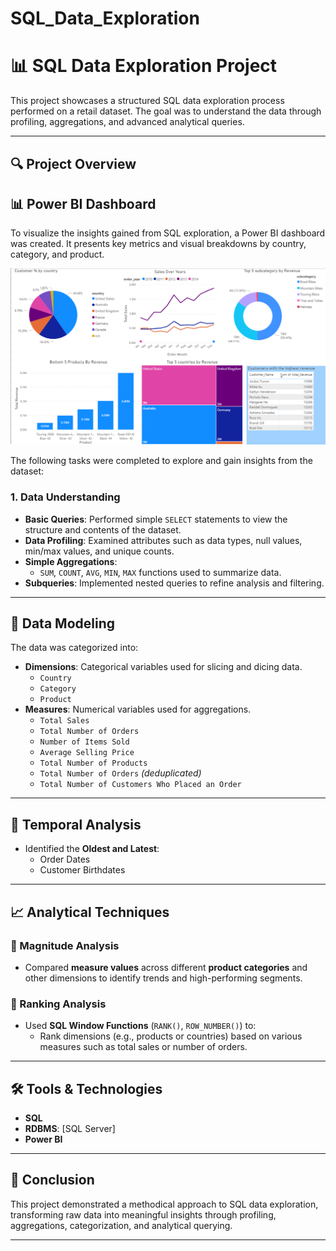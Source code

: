 # SQL_Data_Exploration

# 📊 SQL Data Exploration Project

This project showcases a structured SQL data exploration process performed on a retail dataset. The goal was to understand the data through profiling, aggregations, and advanced analytical queries.

---

## 🔍 Project Overview



## 📊 Power BI Dashboard

To visualize the insights gained from SQL exploration, a Power BI dashboard was created. It presents key metrics and visual breakdowns by country, category, and product.

![Power BI Dashboard Screenshot](/SQL_Data_Exploration.png)



The following tasks were completed to explore and gain insights from the dataset:

### 1. Data Understanding
- **Basic Queries**: Performed simple `SELECT` statements to view the structure and contents of the dataset.
- **Data Profiling**: Examined attributes such as data types, null values, min/max values, and unique counts.
- **Simple Aggregations**:
  - `SUM`, `COUNT`, `AVG`, `MIN`, `MAX` functions used to summarize data.
- **Subqueries**: Implemented nested queries to refine analysis and filtering.

---

## 🧩 Data Modeling

The data was categorized into:

- **Dimensions**: Categorical variables used for slicing and dicing data.
  - `Country`
  - `Category`
  - `Product`
- **Measures**: Numerical variables used for aggregations.
  - `Total Sales`
  - `Total Number of Orders`
  - `Number of Items Sold`
  - `Average Selling Price`
  - `Total Number of Products`
  - `Total Number of Orders` *(deduplicated)*
  - `Total Number of Customers Who Placed an Order`

---

## 📅 Temporal Analysis

- Identified the **Oldest and Latest**:
  - Order Dates
  - Customer Birthdates

---

## 📈 Analytical Techniques

### 🔹 Magnitude Analysis
- Compared **measure values** across different **product categories** and other dimensions to identify trends and high-performing segments.

### 🔹 Ranking Analysis
- Used **SQL Window Functions** (`RANK()`, `ROW_NUMBER()`) to:
  - Rank dimensions (e.g., products or countries) based on various measures such as total sales or number of orders.

---

## 🛠️ Tools & Technologies

- **SQL**
- **RDBMS**: [SQL Server]
- **Power BI**

---

## 📌 Conclusion

This project demonstrated a methodical approach to SQL data exploration, transforming raw data into meaningful insights through profiling, aggregations, categorization, and analytical querying.

---
